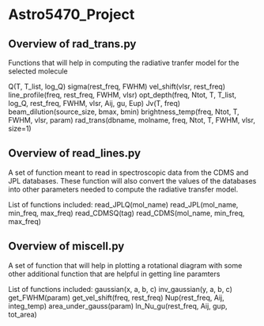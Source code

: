 # Astro5470_Project

## Overview of rad_trans.py
Functions that will help in computing the radiative tranfer model for the selected molecule

Q(T, T_list, log_Q)
sigma(rest_freq, FWHM)
vel_shift(vlsr, rest_freq)
line_profile(freq, rest_freq, FWHM, vlsr)
opt_depth(freq, Ntot, T, T_list, log_Q, rest_freq, FWHM, vlsr, Aij, gu, Eup)
Jv(T, freq)
beam_dilution(source_size, bmax, bmin)
brightness_temp(freq, Ntot, T, FWHM, vlsr, param)
rad_trans(dbname, molname, freq, Ntot, T, FWHM, vlsr, size=1)


## Overview of read_lines.py
A set of function meant to read in spectroscopic data from the CDMS and JPL databases. These function will also convert the values of the databases into other parameters needed to compute the radiative transfer model.

List of functions included:
read_JPLQ(mol_name)
read_JPL(mol_name, min_freq, max_freq)
read_CDMSQ(tag)
read_CDMS(mol_name, min_freq, max_freq)


## Overview of miscell.py
A set of function that will help in plotting a rotational diagram with some other additional function that are helpful in getting line paramters

List of functions included:
gaussian(x, a, b, c)
inv_gaussian(y, a, b, c)
get_FWHM(param)
get_vel_shift(freq, rest_freq)
Nup(rest_freq, Aij, integ_temp)
area_under_gauss(param)
ln_Nu_gu(rest_freq, Aij, gup, tot_area)